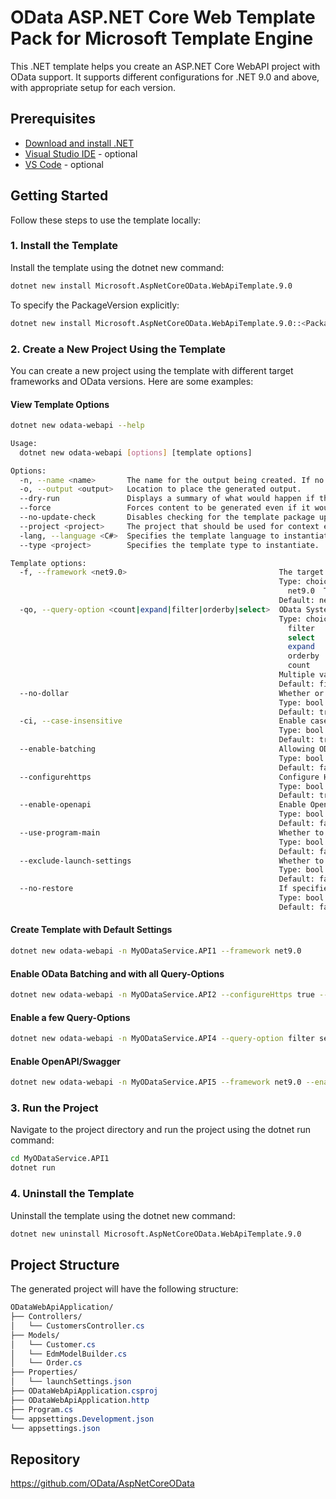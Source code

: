 # OData ASP.NET Core Web Template Pack for Microsoft Template Engine
This .NET template helps you create an ASP.NET Core WebAPI project with OData support. It supports different configurations for .NET 9.0 and above, with appropriate setup for each version.

## Prerequisites

- [Download and install .NET](https://dotnet.microsoft.com/en-us/download)
- [Visual Studio IDE](https://visualstudio.microsoft.com/#vs-section) - optional
- [VS Code](https://visualstudio.microsoft.com/#vscode-section) - optional

## Getting Started

Follow these steps to use the template locally:

### 1. Install the Template

Install the template using the dotnet new command:

```bash
dotnet new install Microsoft.AspNetCoreOData.WebApiTemplate.9.0
```

To specify the PackageVersion explicitly:

```bash
dotnet new install Microsoft.AspNetCoreOData.WebApiTemplate.9.0::<PackageVersion>
```

### 2. Create a New Project Using the Template

You can create a new project using the template with different target frameworks and OData versions. Here are some examples:

#### View Template Options

```bash
dotnet new odata-webapi --help
```

```bash
Usage:
  dotnet new odata-webapi [options] [template options]

Options:
  -n, --name <name>       The name for the output being created. If no name is specified, the name of the output directory is used.
  -o, --output <output>   Location to place the generated output.
  --dry-run               Displays a summary of what would happen if the given command line were run if it would result in a template creation.
  --force                 Forces content to be generated even if it would change existing files.
  --no-update-check       Disables checking for the template package updates when instantiating a template.
  --project <project>     The project that should be used for context evaluation.
  -lang, --language <C#>  Specifies the template language to instantiate.
  --type <project>        Specifies the template type to instantiate.

Template options:
  -f, --framework <net9.0>                                  The target framework for the project.
                                                            Type: choice
                                                              net9.0  Target net9.0
                                                            Default: net9.0
  -qo, --query-option <count|expand|filter|orderby|select>  OData System Query Options.
                                                            Type: choice
                                                              filter   Enable $filter query option
                                                              select   Enable $select query option
                                                              expand   Enable $expand query option
                                                              orderby  Enable $orderby query option
                                                              count    Enable $count query option
                                                            Multiple values are allowed: True
                                                            Default: filter|select|expand|orderby|count
  --no-dollar                                               Whether or not the OData system query options should be prefixed with '$'
                                                            Type: bool
                                                            Default: true
  -ci, --case-insensitive                                   Enable case insensitive for the controller/action property name in conventional routing
                                                            Type: bool
                                                            Default: true
  --enable-batching                                         Allowing OData batching
                                                            Type: bool
                                                            Default: false
  --configurehttps                                          Configure HTTPS
                                                            Type: bool
                                                            Default: true
  --enable-openapi                                          Enable OpenAPI (Swagger) support
                                                            Type: bool
                                                            Default: false
  --use-program-main                                        Whether to generate an explicit Program class and Main method instead of top-level statements.
                                                            Type: bool
                                                            Default: false
  --exclude-launch-settings                                 Whether to exclude launchSettings.json in the generated template.
                                                            Type: bool
                                                            Default: false
  --no-restore                                              If specified, skips the automatic restore of the project on create.
                                                            Type: bool
                                                            Default: false
```

#### Create Template with Default Settings

```bash
dotnet new odata-webapi -n MyODataService.API1 --framework net9.0
```

#### Enable OData Batching and with all Query-Options

```bash
dotnet new odata-webapi -n MyODataService.API2 --configureHttps true --enable-batching true
```

#### Enable a few Query-Options

```bash
dotnet new odata-webapi -n MyODataService.API4 --query-option filter select expand
```

#### Enable OpenAPI/Swagger

```bash
dotnet new odata-webapi -n MyODataService.API5 --framework net9.0 --enable-openapi true
```

### 3. Run the Project

Navigate to the project directory and run the project using the dotnet run command:

```bash
cd MyODataService.API1
dotnet run
```

### 4. Uninstall the Template

Uninstall the template using the dotnet new command:

```bash
dotnet new uninstall Microsoft.AspNetCoreOData.WebApiTemplate.9.0
```

## Project Structure

The generated project will have the following structure:

```css
ODataWebApiApplication/
├── Controllers/
│   └── CustomersController.cs
├── Models/
│   └── Customer.cs
│   └── EdmModelBuilder.cs
│   └── Order.cs
├── Properties/
│   └── launchSettings.json
├── ODataWebApiApplication.csproj
├── ODataWebApiApplication.http
├── Program.cs
└── appsettings.Development.json
└── appsettings.json
```

## Repository

https://github.com/OData/AspNetCoreOData

